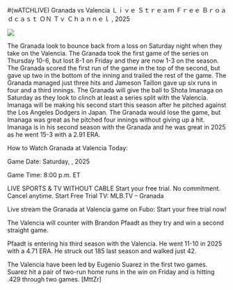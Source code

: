 #(wATCHLIVE) Granada vs Valencia Ｌｉｖｅ Ｓｔｒｅａｍ Ｆｒｅｅ Ｂｒｏａｄｃａｓｔ ＯＮ Ｔｖ Ｃｈａｎｎｅｌ , 2025  
  
  
[![](https://i.imgur.com/qSNzIqt.png)](https://movie.rssnews.media/RixUcZcT.php)  
  
The Granada look to bounce back from a loss on Saturday night when they take on the Valencia. The Granada took the first game of the series on Thursday 10-6, but lost 8-1 on Friday and they are now 1-3 on the season. The Granada scored the first run of the game in the top of the second, but gave up two in the bottom of the inning and trailed the rest of the game. The Granada managed just three hits and Jameson Taillon gave up six runs in four and a third innings. The Granada will give the ball to Shota Imanaga on Saturday as they look to clinch at least a series split with the Valencia. Imanaga will be making his second start this season after he pitched against the Los Angeles Dodgers in Japan. The Granada would lose the game, but Imanaga was great as he pitched four innings without giving up a hit. Imanaga is in his second season with the Granada and he was great in 2025 as he went 15-3 with a 2.91 ERA.

How to Watch Granada at Valencia Today:

Game Date: Saturday, , 2025

Game Time: 8:00 p.m. ET

LIVE SPORTS & TV WITHOUT CABLE
Start your free trial. No commitment. Cancel anytime.
Start Free Trial
TV: MLB.TV – Granada

Live stream the Granada at Valencia game on Fubo: Start your free trial now!

The Valencia will counter with Brandon Pfaadt as they try and win a second straight game.

Pfaadt is entering his third season with the Valencia. He went 11-10 in 2025 with a 4.71 ERA. He struck out 185 last season and walked just 42.

The Valencia have been led by Eugenio Suarez in the first two games. Suarez hit a pair of two-run home runs in the win on Friday and is hitting .429 through two games. [MttZr]